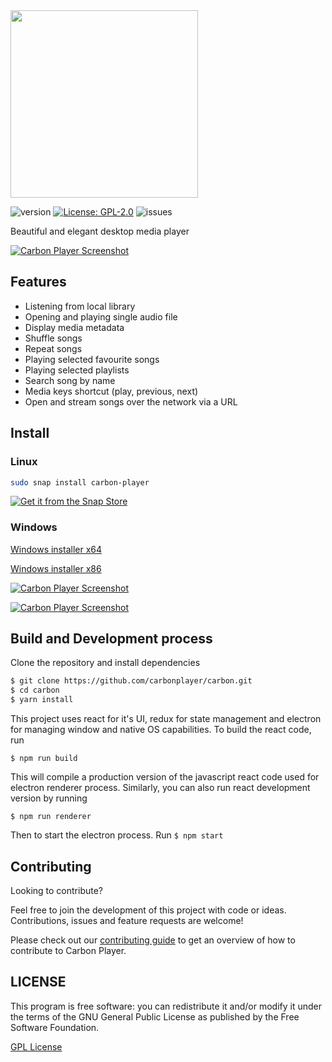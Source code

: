 <img src="https://github.com/carbonplayer/carbon/blob/master/icons/logo.png" width='300px' />

![version](https://img.shields.io/github/package-json/v/carbonplayer/carbon) [![License: GPL-2.0](https://img.shields.io/github/license/carbonplayer/carbon)](https://opensource.org/licenses/GPL-2.0) ![issues](https://img.shields.io/github/issues/carbonplayer/carbon)

Beautiful and elegant desktop media player

[![Carbon Player Screenshot](https://github.com/carbonplayer/carbon/blob/master/icons/carbon_preview_1.png)]()

## Features
* Listening from local library
* Opening and playing single audio file
* Display media metadata
* Shuffle songs
* Repeat songs
* Playing selected favourite songs
* Playing selected playlists
* Search song by name
* Media keys shortcut (play, previous, next)
* Open and stream songs over the network via a URL

## Install

### Linux

```sh
sudo snap install carbon-player
```
[![Get it from the Snap Store](https://github.com/carbonplayer/carbon/blob/master/icons/snap.png)](https://snapcraft.io/carbon-player)

### Windows

[Windows installer x64](https://github.com/carbonplayer/carbon/releases/download/v1.0.0/Carbon.Player.Setup.1.0.0_x64.exe)

[Windows installer x86](https://github.com/carbonplayer/carbon/releases/download/v1.0.0/Carbon.Player.Setup.1.0.0_x86.exe)


[![Carbon Player Screenshot](https://github.com/carbonplayer/carbon/blob/master/icons/carbon_preview_2.png)]()

[![Carbon Player Screenshot](https://github.com/carbonplayer/carbon/blob/master/icons/carbon_preview_3.png)]()


## Build and Development process
Clone the repository and install dependencies

```bash
$ git clone https://github.com/carbonplayer/carbon.git
$ cd carbon
$ yarn install
```

This project uses react for it's UI, redux  for state management and electron for managing window and native OS capabilities. To build the react code, run

```$ npm run build```

This will compile a production version of the javascript react code used for electron renderer process. Similarly, you can also run react development version by running

```$ npm run renderer```

Then to start the electron process. Run
```$ npm start```

## Contributing
Looking to contribute?

Feel free to join the development of this project with code or ideas.
Contributions, issues and feature requests are welcome!

Please check out our [contributing guide](https://github.com/carbonplayer/carbon/blob/master/CONTRIBUTING.md) to get an overview of how to contribute to Carbon Player.

## LICENSE
This program is free software: you can redistribute it and/or modify it under the terms of the GNU General Public License as published by the Free Software Foundation.

[GPL License](https://github.com/carbonplayer/carbon/blob/master/LICENSE)
